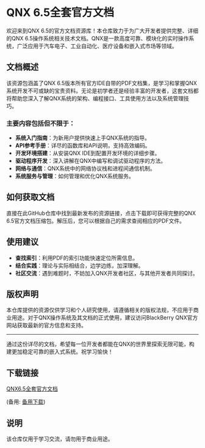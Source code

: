 # QNX 6.5全套官方文档

欢迎来到QNX 6.5的官方文档资源库！本仓库致力于为广大开发者提供完整、详细的QNX 6.5操作系统相关技术文档。QNX是一款高度可靠、模块化的实时操作系统，广泛应用于汽车电子、工业自动化、医疗设备和嵌入式市场等领域。

## 文档概述

该资源包涵盖了QNX 6.5版本所有官方IDE自带的PDF文档集，是学习和掌握QNX系统开发不可或缺的宝贵资料。无论是初学者还是经验丰富的开发者，这套文档都将帮助您深入了解QNX系统的架构、编程接口、工具使用方法以及系统管理技巧。

### 主要内容包括但不限于：

- **系统入门指南**：为新用户提供快速上手QNX系统的指导。
- **API参考手册**：详尽的函数库和API说明，支持高效编码。
- **开发环境搭建**：从安装QNX IDE到配置开发环境的详细步骤。
- **驱动程序开发**：深入讲解在QNX中编写和调试驱动程序的方法。
- **网络与通信**：QNX系统中的网络协议栈和进程间通信机制。
- **系统服务与管理**：如何管理和优化QNX系统服务。

## 如何获取文档

直接在此GitHub仓库中找到最新发布的资源链接，点击下载即可获得完整的QNX 6.5官方文档压缩包。解压后，您可以根据自己的需求查阅相应的PDF文件。

## 使用建议

- **查找索引**：利用PDF的索引功能快速定位所需信息。
- **结合实践**：理论与实际相结合，边学边练，加深理解。
- **社区交流**：遇到难题时，不妨加入QNX开发者社区，与其他开发者共同探讨。

## 版权声明

本仓库提供的资源仅供学习和个人研究使用，请遵循相关的版权法规，不应用于商业用途。对于QNX操作系统及其文档的正式使用，建议访问BlackBerry QNX官方网站获取最新的官方信息和支持。

---

通过这份详尽的文档，希望每一位开发者都能在QNX的世界里探索无限可能，构建更加稳定可靠的嵌入式系统。祝学习愉快！

## 下载链接
[QNX6.5全套官方文档](https://pan.quark.cn/s/20dac5b09c1d) 

(备用: [备用下载](https://pan.baidu.com/s/1ymnStkqOfWUdnndoXuDhlA?pwd=cevz))

## 说明

该仓库仅用于学习交流，请勿用于商业用途。
